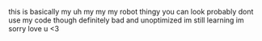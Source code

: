 this is basically my uh
my
my
my robot thingy
you can look
probably dont use my code though
definitely bad and unoptimized
im still learning im sorry
love u <3
